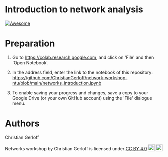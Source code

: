 # Introduction to network analysis
[![Awesome](https://cdn.rawgit.com/sindresorhus/awesome/d7305f38d29fed78fa85652e3a63e154dd8e8829/media/badge.svg)](https://github.com/sindresorhus/awesome)


# Preparation

1. Go to <https://colab.research.google.com>, and click on 'File' and then
'Open Notebook'. <br>

2. In the address field, enter the link to the notebook of this repository:<br>
https://github.com/ChristianGerloff/network-workshop-ntu/blob/main/networks_introduction.ipynb

3. To enable saving your progress and changes, save a copy to your Google
Drive (or your own GitHub account) using the 'File' dialogue menu.


# Authors
Christian Gerloff

<p xmlns:cc="http://creativecommons.org/ns#" xmlns:dct="http://purl.org/dc/terms/"><span property="dct:title">Networks workshop</span> by <span property="cc:attributionName">Christian Gerloff</span> is licensed under <a href="http://creativecommons.org/licenses/by/4.0/?ref=chooser-v1" target="_blank" rel="license noopener noreferrer" style="display:inline-block;">CC BY 4.0<img style="height:22px!important;margin-left:3px;vertical-align:text-bottom;" src="https://mirrors.creativecommons.org/presskit/icons/cc.svg?ref=chooser-v1"><img style="height:22px!important;margin-left:3px;vertical-align:text-bottom;" src="https://mirrors.creativecommons.org/presskit/icons/by.svg?ref=chooser-v1"></a></p>